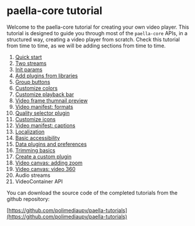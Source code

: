 # paella-core tutorial

Welcome to the paella-core tutorial for creating your own video player. This tutorial is designed to guide you through most of the `paella-core` APIs, in a structured way, creating a video player from scratch. Check this tutorial from time to time, as we will be adding sections from time to time.

1. [Quick start](quick_start.md)
2. [Two streams](two_streams.md)
3. [Init params](init_params.md)
4. [Add plugins from libraries](add_plugins.md)
5. [Group buttons](group_buttons.md)
6. [Customize colors](customize_colors.md)
7. [Customize playback bar](customize_playback_bar.md)
8. [Video frame thumnail preview](video_frames_preview.md)
9. [Video manifest: formats](video_formats.md)
10. [Quality selector plugin](quality_selector.md)
11. [Customize icons](customize_icons.md)
12. [Video manifest: captions](video_manifest_captions.md)
13. [Localization](localization.md)
14. [Basic accessibility](accessibility.md)
15. [Data plugins and preferences](data_plugins_and_preferences.md)
16. [Trimming basics](trimming_basics.md)
17. [Create a custom plugin](create_custom_plugin.md)
18. [Video canvas: adding zoom](video_canvas.md)
19. [Video canvas: video 360](video_360.md)
20. Audio streams
21. VideoContainer API


You can download the source code of the completed tutorials from the github repository:

[https://github.com/polimediaupv/paella-tutorials](https://github.com/polimediaupv/paella-tutorials)

